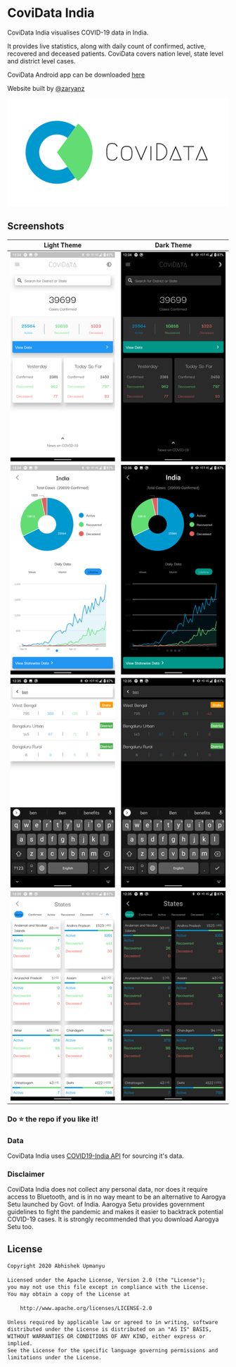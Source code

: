 # CoviData India

CoviData India visualises COVID-19 data in India.

It provides live statistics, along with daily count of confirmed, active, recovered and deceased patients. CoviData covers nation level, state level and district level cases.

CoviData Android app can be downloaded [here](https://cheeseball.co)

Website built by [@zaryanz](https://github.com/zaryanz)

<p align="center">
  <img width="800px"  src="https://raw.githubusercontent.com/abhishekUpmanyu/covidata_india/master/screenshots/ss1.png">
</p>

## Screenshots

|             Light Theme              |              Dark Theme              |
| :----------------------------------: | :----------------------------------: |
| ![](https://raw.githubusercontent.com/abhishekUpmanyu/covidata_india/master/screenshots/ss2.png) | ![](https://raw.githubusercontent.com/abhishekUpmanyu/covidata_india/master/screenshots/ss6.png) |
| ![](https://raw.githubusercontent.com/abhishekUpmanyu/covidata_india/master/screenshots/ss3.png) | ![](https://raw.githubusercontent.com/abhishekUpmanyu/covidata_india/master/screenshots/ss7.png) |
| ![](https://raw.githubusercontent.com/abhishekUpmanyu/covidata_india/master/screenshots/ss4.png) | ![](https://raw.githubusercontent.com/abhishekUpmanyu/covidata_india/master/screenshots/ss8.png) |
| ![](https://raw.githubusercontent.com/abhishekUpmanyu/covidata_india/master/screenshots/ss5.png) | ![](https://raw.githubusercontent.com/abhishekUpmanyu/covidata_india/master/screenshots/ss9.png) |

### Do :star: the repo if you like it!

### Data

CoviData India uses <a targer="_blank" href="https://api.covid19india.org">COVID19-India API</a> for sourcing it's data.

### Disclaimer

CoviData India does not collect any personal data, nor does it require access to Bluetooth, and is in no way meant to be an alternative to Aarogya Setu launched by Govt. of India. Aarogya Setu provides government guidelines to fight the pandemic and makes it easier to backtrack potential COVID-19 cases. It is strongly recommended that you download Aarogya Setu too.

## License

    Copyright 2020 Abhishek Upmanyu

    Licensed under the Apache License, Version 2.0 (the "License");
    you may not use this file except in compliance with the License.
    You may obtain a copy of the License at
    
        http://www.apache.org/licenses/LICENSE-2.0
    
    Unless required by applicable law or agreed to in writing, software
    distributed under the License is distributed on an "AS IS" BASIS,
    WITHOUT WARRANTIES OR CONDITIONS OF ANY KIND, either express or implied.
    See the License for the specific language governing permissions and
    limitations under the License.
